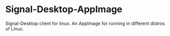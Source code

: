 # Signal-Desktop-AppImage
Signal-Desktop client for linux. An AppImage for running in different distros of Linux.
